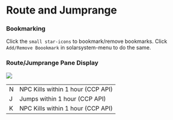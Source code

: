 # Route and Jumprange 



### Bookmarking
Click the  `small star-icons` to bookmark/remove bookmarks.
Click `Add/Remove Boookmark` in solarsystem-menu to do the same.

### Route/Jumprange Pane Display
<img src="https://raw.githubusercontent.com/Risingson/eedocs/master/docs/images/jmprou2.png">

|  |  |
|--|--|
| N | NPC Kills within 1 hour (CCP API) |
| J | Jumps within 1 hour (CCP API) |
| K | NPC Kills within 1 hour (CCP API) |
<!--stackedit_data:
eyJoaXN0b3J5IjpbMTQyMDk2MjQ1OCwtMTgyNDQ0MTE4NCwtMT
A1ODIwNTMyNV19
-->